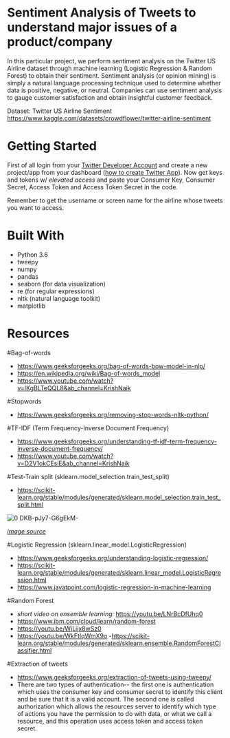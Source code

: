 # Sentiment Analysis of Tweets to understand major issues of a product/company 

In this particular project, we perform sentiment analysis on the Twitter US Airline dataset through machine learning (Logistic Regression & Random Forest) to obtain their sentiment. Sentiment analysis (or opinion mining) is simply a natural language processing technique used to determine whether data is positive, negative, or neutral. Companies can use sentiment analysis to gauge customer satisfaction and obtain insightful customer feedback. 

Dataset: Twitter US Airline Sentiment
https://www.kaggle.com/datasets/crowdflower/twitter-airline-sentiment

#
# Getting Started

First of all login from your [Twitter Developer Account](https://developer.twitter.com/en) and create a new project/app from your dashboard ([how to create Twitter App](https://medium.com/@divyeshardeshana/create-twitter-developer-account-app-4ac55e945bf4)). Now get keys and tokens w/ *elevated access* and paste your Consumer Key, Consumer Secret, Access Token and Access Token Secret in the code. 

Remember to get the username or screen name for the airline whose tweets you want to access. 

# Built With 

- Python 3.6 
- tweepy 
- numpy 
- pandas
- seaborn (for data visualization) 
- re (for regular expressions) 
- nltk (natural language toolkit) 
- matplotlib 


# Resources 

\#Bag-of-words 
- https://www.geeksforgeeks.org/bag-of-words-bow-model-in-nlp/
- https://en.wikipedia.org/wiki/Bag-of-words_model
- https://www.youtube.com/watch?v=IKgBLTeQQL8&ab_channel=KrishNaik

\#Stopwords 
- https://www.geeksforgeeks.org/removing-stop-words-nltk-python/

\#TF-IDF (Term Frequency-Inverse Document Frequency)
- https://www.geeksforgeeks.org/understanding-tf-idf-term-frequency-inverse-document-frequency/
- https://www.youtube.com/watch?v=D2V1okCEsiE&ab_channel=KrishNaik

\#Test-Train split (sklearn.model_selection.train_test_split) 
- https://scikit-learn.org/stable/modules/generated/sklearn.model_selection.train_test_split.html 
 
![0 DKB-pJy7-G6gEkM-](https://user-images.githubusercontent.com/91340952/184548646-103a9caa-4f16-42b2-8dfe-5678dccaf559.png)

[*image source*](https://towardsdatascience.com/understanding-train-test-split-scikit-learn-python-ea676d5e3d1)


\#Logistic Regression (sklearn.linear_model.LogisticRegression)
- https://www.geeksforgeeks.org/understanding-logistic-regression/
- https://scikit-learn.org/stable/modules/generated/sklearn.linear_model.LogisticRegression.html
- https://www.javatpoint.com/logistic-regression-in-machine-learning


\#Random Forest
- *short video on ensemble learning:* https://youtu.be/LNrBcDfUhq0
- https://www.ibm.com/cloud/learn/random-forest
- https://youtu.be/WjLjjx8wSz0
- https://youtu.be/WkFtIqWmX9o 
-https://scikit-learn.org/stable/modules/generated/sklearn.ensemble.RandomForestClassifier.html


\#Extraction of tweets
- https://www.geeksforgeeks.org/extraction-of-tweets-using-tweepy/
- There are two types of authentication-- the first one is authentication which uses the consumer key and consumer secret to identify this client and be sure that it is a valid account. The second one is called authorization which allows the resources server to identify which type of actions you have the permission to do with data, or what we call a resource, and this operation uses access token and access token secret.

